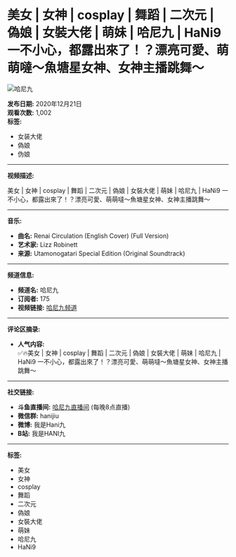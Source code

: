 # 美女 | 女神 | cosplay | 舞蹈 | 二次元 | 偽娘 | 女裝大佬 | 萌妹 | 哈尼九 | HaNi9 一不小心，都露出來了！？漂亮可愛、萌萌噠～魚塘星女神、女神主播跳舞～

![哈尼九](https://i.ytimg.com/an/grCqwkrSa_A3Z37YgVjMbA/featured_channel.jpg?v=5fcdbf53)

**发布日期:** 2020年12月21日  
**观看次数:** 1,002  
**标签:** 
- 女装大佬
- 偽娘
- 伪娘

---

**视频描述:**

美女 | 女神 | cosplay | 舞蹈 | 二次元 | 偽娘 | 女裝大佬 | 萌妹 | 哈尼九 | HaNi9 一不小心，都露出來了！？漂亮可愛、萌萌噠～魚塘星女神、女神主播跳舞～

---

**音乐:** 
- **曲名:** Renai Circulation (English Cover) (Full Version)  
- **艺术家:** Lizz Robinett  
- **来源:** Utamonogatari Special Edition (Original Soundtrack)

---

**频道信息:**

- **频道名:** 哈尼九
- **订阅者:** 175
- **视频链接:** [哈尼九频道](https://www.youtube.com/@哈尼九-HaNi9)

---

**评论区摘录:**

- **人气内容:**  
  ✅🔥美女 | 女神 | cosplay | 舞蹈 | 二次元 | 偽娘 | 女裝大佬 | 萌妹 | 哈尼九 | HaNi9 一不小心，都露出來了！？漂亮可愛、萌萌噠～魚塘星女神、女神主播跳舞～

--- 

**社交链接:**
- **斗鱼直播间:** [哈尼九直播间](https://www.douyu.com/1662839) (每晚8点直播)
- **微信群:** hanijiu
- **微博:** 我是Hani九
- **B站:** 我是HANI九

---

**标签:**
- 美女
- 女神
- cosplay
- 舞蹈
- 二次元
- 偽娘
- 女裝大佬
- 萌妹
- 哈尼九
- HaNi9